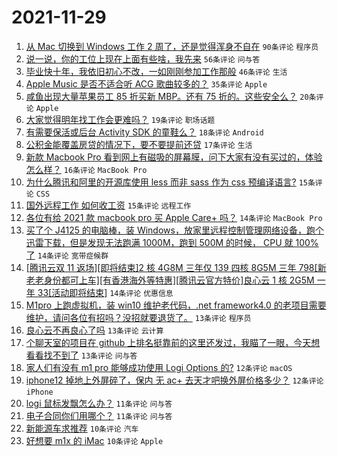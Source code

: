 # 2021-11-29

1. [从 Mac 切换到 Windows 工作 2 周了，还是觉得浑身不自在](https://www.v2ex.com/t/818671) `90条评论` `程序员`
1. [说一说，你的工位上现在上面有些啥，我先来](https://www.v2ex.com/t/818620) `56条评论` `问与答`
1. [毕业快十年，我依旧初心不改，一如刚刚参加工作那般](https://www.v2ex.com/t/818629) `46条评论` `生活`
1. [Apple Music 是否不适合听 ACG 歌曲较多的？](https://www.v2ex.com/t/818636) `35条评论` `Apple`
1. [咸鱼出现大量苹果员工 85 折买新 MBP。还有 75 折的。这些安全么？](https://www.v2ex.com/t/818724) `20条评论` `Apple`
1. [大家觉得明年找工作会更难吗？](https://www.v2ex.com/t/818663) `19条评论` `职场话题`
1. [有需要保活或后台 Activity SDK 的童鞋么？](https://www.v2ex.com/t/818707) `18条评论` `Android`
1. [公积金能覆盖房贷的情况下，要不要提前还贷](https://www.v2ex.com/t/818693) `17条评论` `生活`
1. [新款 Macbook Pro 看到网上有磁吸的屏幕膜，问下大家有没有买过的，体验怎么样？](https://www.v2ex.com/t/818622) `16条评论` `MacBook Pro`
1. [为什么腾讯和阿里的开源库使用 less 而非 sass 作为 css 预编译语言?](https://www.v2ex.com/t/818646) `15条评论` `CSS`
1. [国外远程工作 如何收工资](https://www.v2ex.com/t/818621) `15条评论` `远程工作`
1. [各位有给 2021 款 macbook pro 买 Apple Care+ 吗？](https://www.v2ex.com/t/818679) `14条评论` `MacBook Pro`
1. [买了个 J4125 的电脑棒，装 Windows，放家里远程控制管理网络设备，跑个迅雷下载，但是发现无法跑满 1000M，跑到 500M 的时候， CPU 就 100%了](https://www.v2ex.com/t/818639) `14条评论` `宽带症候群`
1. [[腾讯云双 11 返场][即将结束]2 核 4G8M 三年仅 139 四核 8G5M 三年 798[新老老身份都可上车][有香港海外等特惠][腾讯云官方特价]良心云 1 核 2G5M 一年 33[活动即将结束]](https://www.v2ex.com/t/818626) `14条评论` `优惠信息`
1. [M1pro 上跑虚拟机，装 win10 维护老代码，.net framework4.0 的老项目需要维护，请问各位有招吗？没招就要退货了。](https://www.v2ex.com/t/818726) `13条评论` `程序员`
1. [良心云不再良心了吗](https://www.v2ex.com/t/818670) `13条评论` `云计算`
1. [个聊天室的项目在 github 上排名挺靠前的这里还发过，我瞄了一眼，今天想看看找不到了](https://www.v2ex.com/t/818667) `13条评论` `问与答`
1. [家人们有没有 m1 pro 能够成功使用 Logi Options 的?](https://www.v2ex.com/t/818704) `12条评论` `macOS`
1. [iphone12 掉地上外屏碎了，保内 无 ac+ 去天才吧换外屏价格多少？](https://www.v2ex.com/t/818700) `12条评论` `iPhone`
1. [logi 鼠标发飘怎么办？](https://www.v2ex.com/t/818739) `11条评论` `问与答`
1. [电子合同你们用哪个？](https://www.v2ex.com/t/818645) `11条评论` `问与答`
1. [新能源车求推荐](https://www.v2ex.com/t/818730) `10条评论` `汽车`
1. [好想要 m1x 的 iMac](https://www.v2ex.com/t/818709) `10条评论` `Apple`
